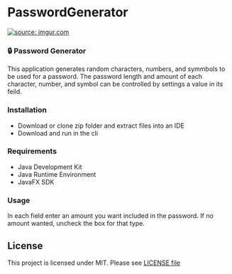 # PasswordGenerator

<a href="https://imgur.com/cpu1eG1"><img src="https://i.imgur.com/cpu1eG1.gif" title="source: imgur.com" /></a>

### :lock: Password Generator
This application generates random characters, numbers, and symmbols to be used for a password. The password length and amount of each character, number, and symbol can be controlled by settings a value in its feild.

### Installation
* Download or clone zip folder and extract files into an IDE
* Download and run in the cli

### Requirements
* Java Development Kit
* Java Runtime Environment
* JavaFX SDK

### Usage
In each field enter an amount you want included in the password. If no amount wanted, uncheck the box for that type.


## License
This project is licensed under MIT. Please see [LICENSE file](https://github.com/nate51315/PasswordGenerator/blob/master/LICENSE)
